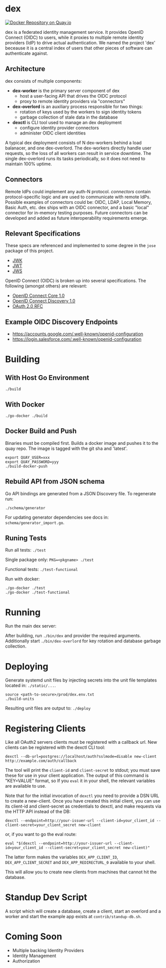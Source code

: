 dex
=====

[![Docker Repository on Quay.io](https://quay.io/repository/coreos/dex/status?token=5a9732e4-53d6-4419-b56b-9f784f7f9233 "Docker Repository on Quay.io")](https://quay.io/repository/coreos/dex)

dex is a federated identity management service.
It provides OpenID Connect (OIDC) to users, while it proxies to multiple remote identity providers (IdP) to drive actual authentication.
We named the project 'dex' beceause it is a central index of users that other pieces of software can authenticate against.

## Architecture

dex consists of multiple components:

- **dex-worker** is the primary server component of dex
	- host a user-facing API that drives the OIDC protocol
	- proxy to remote identity providers via "connectors"
- **dex-overlord** is an auxiliary process responsible for two things:
	- rotation of keys used by the workers to sign identity tokens
	- garbage collection of stale data in the database
- **dexctl** is CLI tool used to manage an dex deployment
	- configure identity provider connectors
	- administer OIDC client identities

A typical dex deployment consists of N dex-workers behind a load balanacer, and one dex-overlord.
The dex-workers directly handle user requests, so the loss of all workers can result in service downtime.
The single dex-overlord runs its tasks periodically, so it does not need to maintain 100% uptime.

## Connectors

Remote IdPs could implement any auth-N protocol.
*connectors* contain protocol-specific logic and are used to communicate with remote IdPs.
Possible examples of connectors could be: OIDC, LDAP, Local Memory, Basic Auth, etc.
dex ships with an OIDC connector, and a basic "local" connector for in-memory testing purposes.
Future connectors can be developed and added as future interoperability requirements emerge.

## Relevant Specifications

These specs are referenced and implemented to some degree in the `jose` package of this project.

- [JWK](https://tools.ietf.org/html/draft-ietf-jose-json-web-key-36)
- [JWT](https://tools.ietf.org/html/draft-ietf-oauth-json-web-token-30)
- [JWS](https://tools.ietf.org/html/draft-jones-json-web-signature-04)

OpenID Connect (OIDC) is broken up into several specifications. The following (amongst others) are relevant:

- [OpenID Connect Core 1.0](https://openid.net/specs/openid-connect-core-1_0.html)
- [OpenID Connect Discovery 1.0](https://openid.net/specs/openid-connect-discovery-1_0.html)
- [OAuth 2.0 RFC](https://tools.ietf.org/html/rfc6749)

## Example OIDC Discovery Endpoints

- https://accounts.google.com/.well-known/openid-configuration
- https://login.salesforce.com/.well-known/openid-configuration

# Building

## With Host Go Environment

`./build`

## With Docker

`./go-docker ./build`

## Docker Build and Push

Binaries must be compiled first.
Builds a docker image and pushes it to the quay repo.
The image is tagged with the git sha and 'latest'.

```
export QUAY_USER=xxx
export QUAY_PASSWORD=yyy
./build-docker-push
```

## Rebuild API from JSON schema

Go API bindings are generated from a JSON Discovery file.
To regenerate run:

```
./schema/generator
```

For updating generator dependencies see docs in: `schema/generator_import.go`.

## Runing Tests

Run all tests: `./test`

Single package only: `PKG=<pkgname> ./test`

Functional tests: `./test-functional`

Run with docker:

```
./go-docker ./test
./go-docker ./test-functional
```

# Running

Run the main dex server:

After building, run `./bin/dex` and provider the required arguments.
Additionally start `./bin/dex-overlord` for key rotation and database garbage collection.

# Deploying

Generate systemd unit files by injecting secrets into the unit file templates located in: `./static/...`.

```
source <path-to-secure>/prod/dex.env.txt
./build-units
```

Resulting unit files are output to: `./deploy`

# Registering Clients

Like all OAuth2 servers clients must be registered with a callback url.
New clients can be registered with the dexctl CLI tool:
```
dexctl --db-url=postgres://localhost/auth?sslmode=disable new-client http://example.com/auth/callback
```

The tool will print the `client-id` and `client-secret` to stdout; you must save these for use in your client application. The output of this command is "KEY=VALUE" format, so If you `eval` it in your shell, the relevant variables are available to use.

Note that for the initial invocation of `dexctl` you need to provide a DSN URL to create a new-client. Once you have created this initial client, you can use its client-id and client-secret as credentials to dexctl, and make requests via the HTTP API instead of the DB:

```
dexctl --endpoint=http://your-issuer-url --client-id=your_client_id --client-secret=your_client_secret new-client
```

or, if you want to go the eval route:
```
eval "$(dexctl --endpoint=http://your-issuer-url --client-id=your_client_id --client-secret=your_client_secret new-client)"
```

The latter form makes the variables `DEX_APP_CLIENT_ID`, `DEX_APP_CLIENT_SECRET` and `DEX_APP_REDIRECTURL_0` available to your shell.

This will allow you to create new clients from machines that cannot hit the database.

# Standup Dev Script

A script which will create a database, create a client, start an overlord and a worker and start the example app exists at `contrib/standup-db.sh`.

# Coming Soon

- Multiple backing Identity Providers
- Identity Management
- Authorization
